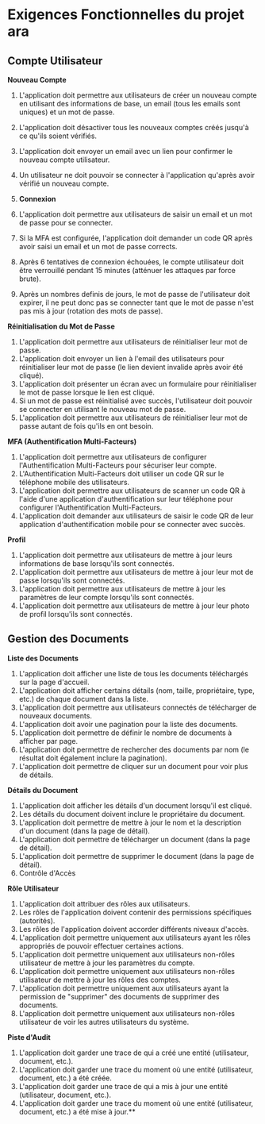 # Exigences Fonctionnelles du projet ara
## Compte Utilisateur
**Nouveau Compte**

1. L'application doit permettre aux utilisateurs de créer un nouveau compte en utilisant des informations de base, un email (tous les emails sont uniques) et un mot de passe.
2. L'application doit désactiver tous les nouveaux comptes créés jusqu'à ce qu'ils soient vérifiés.
3. L'application doit envoyer un email avec un lien pour confirmer le nouveau compte utilisateur.
4. Un utilisateur ne doit pouvoir se connecter à l'application qu'après avoir vérifié un nouveau compte.

5. **Connexion**
1. L'application doit permettre aux utilisateurs de saisir un email et un mot de passe pour se connecter.
2. Si la MFA est configurée, l'application doit demander un code QR après avoir saisi un email et un mot de passe corrects.
3. Après 6 tentatives de connexion échouées, le compte utilisateur doit être verrouillé pendant 15 minutes (atténuer les attaques par force brute).
4. Après un nombres definis de jours, le mot de passe de l'utilisateur doit expirer, il ne peut donc pas se connecter tant que le mot de passe n'est pas mis à jour (rotation des mots de passe).

**Réinitialisation du Mot de Passe**
1. L'application doit permettre aux utilisateurs de réinitialiser leur mot de passe.
2. L'application doit envoyer un lien à l'email des utilisateurs pour réinitialiser leur mot de passe (le lien devient invalide après avoir été cliqué).
3. L'application doit présenter un écran avec un formulaire pour réinitialiser le mot de passe lorsque le lien est cliqué.
4. Si un mot de passe est réinitialisé avec succès, l'utilisateur doit pouvoir se connecter en utilisant le nouveau mot de passe.
5. L'application doit permettre aux utilisateurs de réinitialiser leur mot de passe autant de fois qu'ils en ont besoin.

**MFA (Authentification Multi-Facteurs)**
1. L'application doit permettre aux utilisateurs de configurer l'Authentification Multi-Facteurs pour sécuriser leur compte.
2. L'Authentification Multi-Facteurs doit utiliser un code QR sur le téléphone mobile des utilisateurs.
3. L'application doit permettre aux utilisateurs de scanner un code QR à l'aide d'une application d'authentification sur leur téléphone pour configurer l'Authentification Multi-Facteurs.
4. L'application doit demander aux utilisateurs de saisir le code QR de leur application d'authentification mobile pour se connecter avec succès.

**Profil**
1. L'application doit permettre aux utilisateurs de mettre à jour leurs informations de base lorsqu'ils sont connectés.
2. L'application doit permettre aux utilisateurs de mettre à jour leur mot de passe lorsqu'ils sont connectés.
3. L'application doit permettre aux utilisateurs de mettre à jour les paramètres de leur compte lorsqu'ils sont connectés.
4. L'application doit permettre aux utilisateurs de mettre à jour leur photo de profil lorsqu'ils sont connectés.

## Gestion des Documents

**Liste des Documents**
1. L'application doit afficher une liste de tous les documents téléchargés sur la page d'accueil.
2. L'application doit afficher certains détails (nom, taille, propriétaire, type, etc.) de chaque document dans la liste.
3. L'application doit permettre aux utilisateurs connectés de télécharger de nouveaux documents.
4. L'application doit avoir une pagination pour la liste des documents.
5. L'application doit permettre de définir le nombre de documents à afficher par page.
6. L'application doit permettre de rechercher des documents par nom (le résultat doit également inclure la pagination).
7. L'application doit permettre de cliquer sur un document pour voir plus de détails.

**Détails du Document**
1. L'application doit afficher les détails d'un document lorsqu'il est cliqué.
2. Les détails du document doivent inclure le propriétaire du document.
3. L'application doit permettre de mettre à jour le nom et la description d'un document (dans la page de détail).
4. L'application doit permettre de télécharger un document (dans la page de détail).
5. L'application doit permettre de supprimer le document (dans la page de détail).
6. Contrôle d'Accès

**Rôle Utilisateur**
1. L'application doit attribuer des rôles aux utilisateurs.
2. Les rôles de l'application doivent contenir des permissions spécifiques (autorités).
3. Les rôles de l'application doivent accorder différents niveaux d'accès.
4. L'application doit permettre uniquement aux utilisateurs ayant les rôles appropriés de pouvoir effectuer certaines actions.
5. L'application doit permettre uniquement aux utilisateurs non-rôles utilisateur de mettre à jour les paramètres du compte.
6. L'application doit permettre uniquement aux utilisateurs non-rôles utilisateur de mettre à jour les rôles des comptes.
7. L'application doit permettre uniquement aux utilisateurs ayant la permission de "supprimer" des documents de supprimer des documents.
8. L'application doit permettre uniquement aux utilisateurs non-rôles utilisateur de voir les autres utilisateurs du système.

**Piste d'Audit**
1. L'application doit garder une trace de qui a créé une entité (utilisateur, document, etc.).
2. L'application doit garder une trace du moment où une entité (utilisateur, document, etc.) a été créée.
3. L'application doit garder une trace de qui a mis à jour une entité (utilisateur, document, etc.).
4. L'application doit garder une trace du moment où une entité (utilisateur, document, etc.) a été mise à jour.**